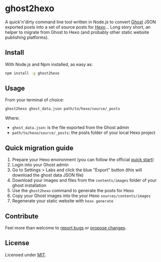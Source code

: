 # ghost2hexo

A quick'n'dirty command line tool written in Node.js to convert
[Ghost](https://ghost.org) JSON exported posts into a set of source posts for
[Hexo](https://hexo.io)... Long story short, an helper to migrate from Ghost to
Hexo (and probably other static website publishing platforms).


## Install

With Node.js and Npm installed, as easy as:

```bash
npm install -g ghost2hexo
```


## Usage

From your terminal of choice:

```bash
ghost2hexo ghost_data.json path/to/hexo/source/_posts
```

Where:
  - `ghost_data.json`: is the file exported from the Ghost admin
  - `path/to/hexo/source/_posts`: the posts folder of your local Hexo project


## Quick migration guide

1. Prepare your Hexo environment (you can follow the official [quick start](https://hexo.io/docs))
2. Login into your Ghost admin
3. Go to Settings > Labs and click the blue "Export" button (this will download
  the ghost data JSON file)
4. Download your images and files from the `contents/images` folder of your ghost installation
5. Use the `ghost2hexo` command to generate the posts for Hexo
6. Copy your Ghost images into the your Hexo `sources/contents/images`
7. Regenerate your static website with `hexo generate`


## Contribute

Feel more than welcome to
[report bugs](https://github.com/lmammino/ghost2hexo/issues) or [propose changes](https://github.com/lmammino/ghost2hexo/pulls).

## License

Licensed under [MIT](https://github.com/lmammino/ghost2hexo/blob/master/LICENSE).
